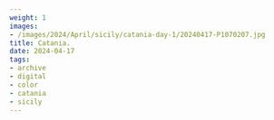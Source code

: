 ```yaml
---
weight: 1
images:
- /images/2024/April/sicily/catania-day-1/20240417-P1070207.jpg
title: Catania.
date: 2024-04-17
tags:
- archive
- digital
- color
- catania
- sicily
---
```


